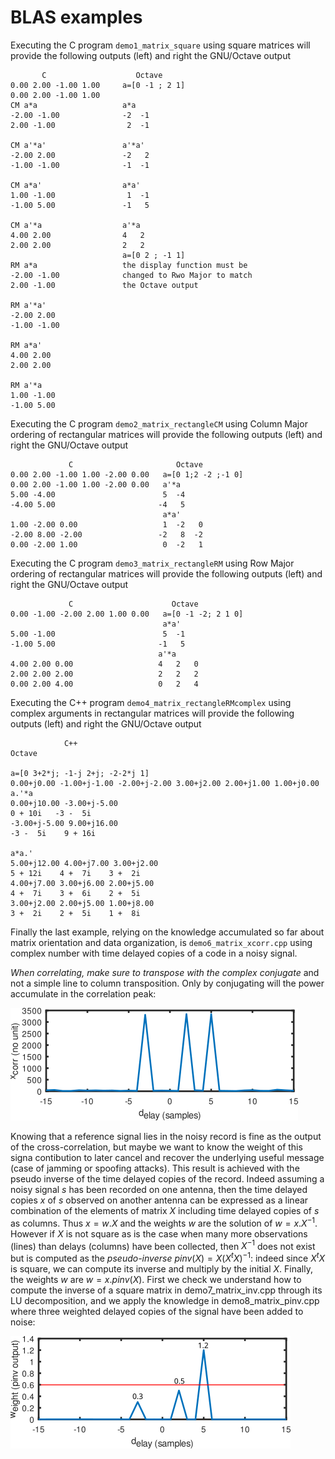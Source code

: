 # BLAS examples

Executing the C program ``demo1_matrix_square`` using square matrices will provide the following outputs (left) and right the GNU/Octave output
```
       C                    Octave
0.00 2.00 -1.00 1.00     a=[0 -1 ; 2 1]
0.00 2.00 -1.00 1.00 
CM a*a                   a*a
-2.00 -1.00              -2  -1
2.00 -1.00                2  -1

CM a'*a'                 a'*a'
-2.00 2.00               -2   2
-1.00 -1.00              -1  -1

CM a*a'                  a*a'
1.00 -1.00                1  -1
-1.00 5.00               -1   5

CM a'*a                  a'*a
4.00 2.00                4   2
2.00 2.00                2   2
                         a=[0 2 ; -1 1]
RM a*a                   the display function must be
-2.00 -1.00              changed to Rwo Major to match
2.00 -1.00               the Octave output

RM a'*a'
-2.00 2.00 
-1.00 -1.00 

RM a*a'
4.00 2.00 
2.00 2.00 

RM a'*a
1.00 -1.00 
-1.00 5.00 
```

Executing the C program ``demo2_matrix_rectangleCM`` using Column Major ordering of rectangular matrices will provide the following outputs (left) and right the GNU/Octave output
```
             C                       Octave
0.00 2.00 -1.00 1.00 -2.00 0.00   a=[0 1;2 -2 ;-1 0]
0.00 2.00 -1.00 1.00 -2.00 0.00   a'*a
5.00 -4.00                        5  -4
-4.00 5.00                       -4   5
                                  a*a'
1.00 -2.00 0.00                   1  -2   0
-2.00 8.00 -2.00                 -2   8  -2
0.00 -2.00 1.00                   0  -2   1
```

Executing the C program ``demo3_matrix_rectangleRM`` using Row Major ordering of rectangular matrices will provide the following outputs (left) and right the GNU/Octave output
```
             C                      Octave
0.00 -1.00 -2.00 2.00 1.00 0.00   a=[0 -1 -2; 2 1 0]
                                  a*a'
5.00 -1.00                        5  -1
-1.00 5.00                       -1   5
                                 a'*a
4.00 2.00 0.00                   4   2   0
2.00 2.00 2.00                   2   2   2
0.00 2.00 4.00                   0   2   4
```

Executing the C++ program ``demo4_matrix_rectangleRMcomplex`` using complex arguments in rectangular matrices will provide the following outputs (left) and right the GNU/Octave output
```
            C++                                                          Octave
                                                                        a=[0 3+2*j; -1-j 2+j; -2-2*j 1]
0.00+j0.00 -1.00+j-1.00 -2.00+j-2.00 3.00+j2.00 2.00+j1.00 1.00+j0.00   a.'*a
0.00+j10.00 -3.00+j-5.00                                                0 + 10i   -3 -  5i
-3.00+j-5.00 9.00+j16.00                                               -3 -  5i    9 + 16i
                                                                       a*a.'
5.00+j12.00 4.00+j7.00 3.00+j2.00                                       5 + 12i    4 +  7i    3 +  2i
4.00+j7.00 3.00+j6.00 2.00+j5.00                                        4 +  7i    3 +  6i    2 +  5i
3.00+j2.00 2.00+j5.00 1.00+j8.00                                        3 +  2i    2 +  5i    1 +  8i
```

Finally the last example, relying on the knowledge accumulated so far about matrix orientation and data organization, is ``demo6_matrix_xcorr.cpp`` using
complex number with time delayed copies of a code in a noisy signal.

*When correlating, make sure to transpose with the complex conjugate* and not a simple line to column transposition. Only by conjugating will the power
accumulate in the correlation peak:

<img src="demo_xcorr.png">

Knowing that a reference signal lies in the noisy record is fine as the output of the cross-correlation, but maybe we want to know the
weight of this signa contibution to later cancel and recover the underlying useful message (case of jamming or spoofing attacks). This 
result is achieved with the pseudo inverse of the time delayed copies of the record. Indeed assuming a noisy signal $s$ has been recorded
on one antenna, then the time delayed copies $x$ of $s$ observed on another antenna can be expressed as a linear combination of the elements
of matrix $X$ including time delayed copies of $s$ as columns. Thus $x=w.X$ and the weights $w$ are the solution of $w=x.X^{-1}$. However
if $X$ is not square as is the case when many more observations (lines) than delays (columns) have been collected, then $X^{-1}$ does not
exist but is computed as the *pseudo-inverse* $pinv(X)=X(X^tX)^{-1}$: indeed since $X^tX$ is square, we can compute its inverse and multiply
by the initial $X$. Finally, the weights $w$ are $w=x.pinv(X)$. First we check we understand how to compute the inverse of a square
matrix in demo7_matrix_inv.cpp through its LU decomposition, and we apply the knowledge in demo8_matrix_pinv.cpp where three weighted delayed
copies of the signal have been added to noise:

<img src="demo_pinv.png">

